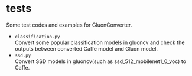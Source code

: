 # tests
Some test codes and examples for GluonConverter.     

* `classification.py`       
    Convert some popular classification models in gluoncv and check the outputs between converted Caffe model and Gluon model.     
* `ssd.py`    
    Convert SSD models in gluoncv(such as ssd_512_mobilenet1_0_voc) to Caffe.